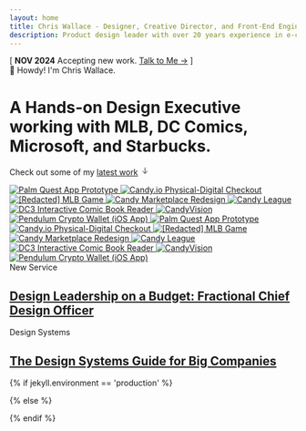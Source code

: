 ```yaml
---
layout: home
title: Chris Wallace - Designer, Creative Director, and Front-End Engineer
description: Product design leader with over 20 years experience in e-commerce, digital publishing, interactive media, and web3. Currently searching for my next long-term role.
---
```


<div class="content-container">
  <div class="announcement fade-in-element">
    <span class="announcement__bracket">[</span> 
    <span class="announcement__content">
      <strong class="announcement__date">NOV 2024</strong> 
      <span class="announcement__text">Accepting new work.</span>
      <a class="announcement__link" href="/contact">Talk to Me &rarr;</a>
    </span> 
    <span class="announcement__bracket">]</span>
  </div>
  
  <div class="greeting fade-in-element"><span class="greeting__wave">👋</span> Howdy! I'm Chris Wallace.</div>
  <h1 class="home-title fade-in-element">
    <span class="typewriter" id="typewriter">A Hands-on Design Executive working with MLB, DC Comics, Microsoft, and Starbucks.</span>
  </h1>
  
  <p class="portfolio-intro fade-in-element">Check out some of my <a href="/portfolio" class="portfolio-intro__link">latest work</a> <svg class="portfolio-intro__icon" width="16" height="16" viewBox="0 0 16 16" fill="none" xmlns="http://www.w3.org/2000/svg"><path d="M8 3v10M4 9l4 4 4-4" stroke="currentColor" stroke-width="1" stroke-linecap="round" stroke-linejoin="round"/></svg></p>
</div>

<div class="content-container-xo">
  <div class="infinite-scroll fade-in-element">
    <div class="infinite-scroll__scroller">
      <!-- First set -->
      <a href="/portfolio/palm-quest/" class="infinite-scroll__item">
        <img src="https://ik.imagekit.io/UltraDAO/chriswallace.net/palm-quest-thumbnail.png?tr=w-600,f-auto" 
             alt="Palm Quest App Prototype" 
             class="infinite-scroll__image">
      </a>
      <a href="/portfolio/candy-physical-digital-feature/" class="infinite-scroll__item">
        <img src="https://ik.imagekit.io/UltraDAO/chriswallace.net/physical-digital.png?tr=w-600,f-auto" alt="Candy.io Physical-Digital Checkout" class="infinite-scroll__image">
      </a>
      <a href="/portfolio/redacted-mlb-game/" class="infinite-scroll__item">
        <img src="https://ik.imagekit.io/UltraDAO/chriswallace.net/redacted-mlb-game-thumbnail.png?tr=w-600,f-auto" alt="[Redacted] MLB Game" class="infinite-scroll__image">
      </a>
      <a href="/portfolio/candy-marketplace-redesign/" class="infinite-scroll__item">
        <img src="https://ik.imagekit.io/UltraDAO/chriswallace.net/candy-redesign-thumbnail.png?tr=w-600,f-auto" alt="Candy Marketplace Redesign" class="infinite-scroll__image">
      </a>
      <a href="/portfolio/candy-league/" class="infinite-scroll__item">
        <img src="https://ik.imagekit.io/UltraDAO/chriswallace.net/candy-league-thumbnail.png?tr=w-600,f-auto" alt="Candy League" class="infinite-scroll__image">
      </a>
      <a href="/portfolio/dc3-interactive-reader/" class="infinite-scroll__item">
        <img src="https://ik.imagekit.io/UltraDAO/chriswallace.net/dc3-reader-1.png?tr=w-600,f-auto" alt="DC3 Interactive Comic Book Reader" class="infinite-scroll__image">
      </a>
      <a href="/portfolio/candyvision/" class="infinite-scroll__item">
        <img src="https://ik.imagekit.io/UltraDAO/chriswallace.net/candyvision-thumbnail.png?tr=w-600,f-auto" alt="CandyVision" class="infinite-scroll__image">
      </a>
      <a href="/portfolio/pendulum-crypto-wallet/" class="infinite-scroll__item">
        <img src="https://ik.imagekit.io/UltraDAO/chriswallace.net/pendulum-thumbnail.png?tr=w-600,f-auto" alt="Pendulum Crypto Wallet (iOS App)" class="infinite-scroll__image">
      </a>
      <!-- second set -->
      <a href="/portfolio/palm-quest/" class="infinite-scroll__item">
        <img src="https://ik.imagekit.io/UltraDAO/chriswallace.net/palm-quest-thumbnail.png?tr=w-600,f-auto" 
             alt="Palm Quest App Prototype" 
             class="infinite-scroll__image">
      </a>
      <a href="/portfolio/candy-physical-digital-feature/" class="infinite-scroll__item">
        <img src="https://ik.imagekit.io/UltraDAO/chriswallace.net/physical-digital.png?tr=w-600,f-auto" alt="Candy.io Physical-Digital Checkout" class="infinite-scroll__image">
      </a>
      <a href="/portfolio/redacted-mlb-game/" class="infinite-scroll__item">
        <img src="https://ik.imagekit.io/UltraDAO/chriswallace.net/redacted-mlb-game-thumbnail.png?tr=w-600,f-auto" alt="[Redacted] MLB Game" class="infinite-scroll__image">
      </a>
      <a href="/portfolio/candy-marketplace-redesign/" class="infinite-scroll__item">
        <img src="https://ik.imagekit.io/UltraDAO/chriswallace.net/candy-redesign-thumbnail.png?tr=w-600,f-auto" alt="Candy Marketplace Redesign" class="infinite-scroll__image">
      </a>
      <a href="/portfolio/candy-league/" class="infinite-scroll__item">
        <img src="https://ik.imagekit.io/UltraDAO/chriswallace.net/candy-league-thumbnail.png?tr=w-600,f-auto" alt="Candy League" class="infinite-scroll__image">
      </a>
      <a href="/portfolio/dc3-interactive-reader/" class="infinite-scroll__item">
        <img src="https://ik.imagekit.io/UltraDAO/chriswallace.net/dc3-reader-1.png?tr=w-600,f-auto" alt="DC3 Interactive Comic Book Reader" class="infinite-scroll__image">
      </a>
      <a href="/portfolio/candyvision/" class="infinite-scroll__item">
        <img src="https://ik.imagekit.io/UltraDAO/chriswallace.net/candyvision-thumbnail.png?tr=w-600,f-auto" alt="CandyVision" class="infinite-scroll__image">
      </a>
      <a href="/portfolio/pendulum-crypto-wallet/" class="infinite-scroll__item">
        <img src="https://ik.imagekit.io/UltraDAO/chriswallace.net/pendulum-thumbnail.png?tr=w-600,f-auto" alt="Pendulum Crypto Wallet (iOS App)" class="infinite-scroll__image">
      </a>
    </div>
  </div>
</div>
<div class="content-container">
  <div class="my-16 space-y-16">
    <div class="space-y-4 fade-in-element">
      <div class="max-w-2xl">
        <span class="text-primary-600 dark:text-primary-500">New Service</span>
        <h2 class="home-title-secondary mt-2">
          <a href="/services" class="inline-block no-underline hover:underline hover:decoration-primary-500">
            Design Leadership on a Budget: Fractional Chief Design Officer
          </a>
        </h2>
      </div>
    </div>
    <div class="space-y-4 fade-in-element">
      <div class="max-w-2xl">
        <span class="text-primary-600 dark:text-primary-500">Design Systems</span>
        <h2 class="home-title-secondary mt-2">
          <a href="/articles/the-design-systems-guide-for-big-companies" class="inline-block no-underline hover:underline hover:decoration-primary-500">
            The Design Systems Guide for Big Companies
          </a>
        </h2>
      </div>
    </div>
  </div>
</div>
{% if jekyll.environment == 'production' %}

<script src="/assets/js/typewriterHome.min.js?v={{ site.version }}"></script>

{% else %}

<script src="/assets/js/typewriterHome.js?v={{ site.version }}"></script>

{% endif %}
